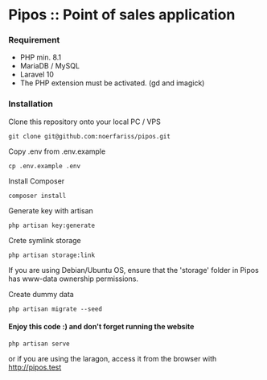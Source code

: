 # Pipos :: Point of sales application

### Requirement
- PHP min. 8.1
- MariaDB / MySQL
- Laravel 10
- The PHP extension must be activated. (gd and imagick)

### Installation

Clone this repository onto your local PC / VPS
```
git clone git@github.com:noerfariss/pipos.git
```

Copy .env from .env.example
```
cp .env.example .env
```

Install Composer
```
composer install
```

Generate key with artisan
```
php artisan key:generate
```

Crete symlink storage
```
php artisan storage:link
```

If you are using Debian/Ubuntu OS, ensure that the 'storage' folder in Pipos has www-data ownership permissions.


Create dummy data
```
php artisan migrate --seed
```




#### Enjoy this code :) and don't forget running the website
```
php artisan serve
```

or if you are using the laragon, access it from the browser with http://pipos.test

